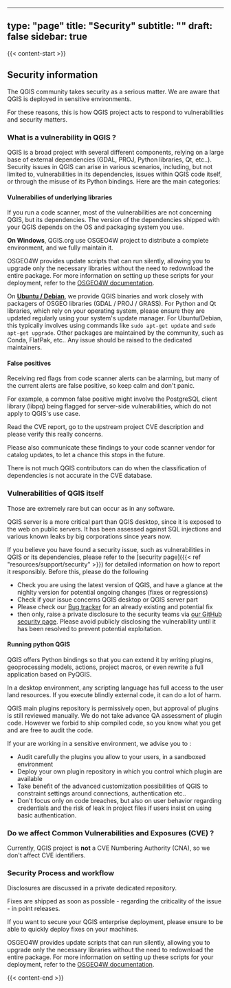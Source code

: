 
---
type: "page"
title: "Security"
subtitle: ""
draft: false
sidebar: true
---

{{< content-start  >}}

## Security information

The QGIS community takes security as a serious matter. We are aware that QGIS is deployed in sensitive environments. 

For these reasons, this is how QGIS project acts to respond to vulnerabilities and security matters. 


### What is a vulnerability in QGIS ? 

QGIS is a broad project with several different components, relying on a large base of external dependencies (GDAL, PROJ, Python libraries, Qt, etc..). 
Security issues in QGIS can arise in various scenarios, including, but not limited to, vulnerabilities in its dependencies, issues within QGIS code itself, or through the misuse of its Python bindings. Here are the main categories:

#### Vulnerabilies of underlying libraries 

If you run a code scanner, most of the vulnerabilities are not concerning QGIS, but its dependencies. 
The version of the dependencies shipped with your QGIS depends on the OS and packaging system you use. 

**On Windows**, QGIS.org use OSGEO4W project to distribute a complete environment, and we fully maintain it.

OSGEO4W provides update scripts that can run silently, allowing you to upgrade only the necessary libraries without the need to redownload the entire package. For more information on setting up these scripts for your deployment, refer to the [OSGEO4W documentation](https://trac.osgeo.org/osgeo4w/).


On **[Ubuntu / Debian](/resources/installation-guide/#debianubuntu)**, we provide QGIS binaries and work closely with packagers of OSGEO libraries (GDAL / PROJ / GRASS).
For Python and Qt libraries, which rely on your operating system, please ensure they are updated regularly using your system's update manager. For Ubuntu/Debian, this typically involves using commands like `sudo apt-get update` and `sudo apt-get upgrade`.
Other packages are maintained by the community, such as Conda, FlatPak, etc.. Any issue should be raised to the dedicated maintainers.  

#### False positives

Receiving red flags from code scanner alerts can be alarming, but many of the current alerts are false positive, so keep calm and don't panic. 

For example, a common false positive might involve the PostgreSQL client library (libpq) being flagged for server-side vulnerabilities, which do not apply to QGIS's use case.

Read the CVE report, go to the upstream project CVE description and please verify this really concerns. 

Please also communicate these findings to your code scanner vendor for catalog updates, to let a chance this stops in the future. 

There is not much QGIS contributors can do when the classification of dependencies is not accurate in the CVE database.

### Vulnerabilities of QGIS itself

Those are extremely rare but can occur as in any software.

QGIS server is a more critical part than QGIS desktop, since it is exposed to the web on public servers. It has been assessed against SQL injections and various known leaks by big corporations since years now. 

If you believe you have found a security issue, such as vulnerabilities in QGIS or its dependencies, please refer to the [security page]({{< ref "resources/support/security" >}}) for detailed information on how to report it responsibly. Before this, please do the following
 - Check you are using the latest version of QGIS, and have a glance at the nighlty version for potential ongoing changes (fixes or regressions)
 - Check if your issue concerns QGIS desktop or QGIS server part
 - Please check our [Bug tracker](https://github.com/qgis/QGIS/issues) for an already existing and potential fix
 - then only, raise a private disclosure to the security teams via [our GitHub security page](https://github.com/qgis/QGIS/security). Please avoid publicly disclosing the vulnerability until it has been resolved to prevent potential exploitation.

#### Running python QGIS 

QGIS offers Python bindings so that you can extend it by writing plugins, geoprocessing models, actions, project macros, or even rewrite a full application based on PyQGIS. 

In a desktop environment, any scripting language has full access to the user land resources. If you execute blindly external code, it can do a lot of harm. 

QGIS main plugins repository is permissively open, but approval of plugins is still reviewed manually. We do not take advance QA assessment of plugin code. However we forbid to ship compiled code, so you know what you get and are free to audit the code. 


If your are working in a sensitive environment, we advise you to :

- Audit carefully the plugins you allow to your users, in a sandboxed environment
- Deploy your own plugin repository in which you control which plugin are available
- Take benefit of the advanced customization possibilities of QGIS to constraint settings around connections, authentication etc..
- Don't focus only on code breaches, but also on user behavior regarding credentials and the risk of leak in project files if users insist on using basic authentication.  
 

### Do we affect Common Vulnerabilities and Exposures (CVE) ?  

Currently, QGIS project is **not** a CVE Numbering Authority (CNA), so we don't affect CVE identifiers. 


### Security Process and workflow

Disclosures are discussed in a private dedicated repository.

Fixes are shipped as soon as possible - regarding the criticality of the issue - in point releases. 

If you want to secure your QGIS enterprise deployment, please ensure to be able to quickly deploy fixes on your machines. 

OSGEO4W provides update scripts that can run silently, allowing you to upgrade only the necessary libraries without the need to redownload the entire package. For more information on setting up these scripts for your deployment, refer to the [OSGEO4W documentation](https://trac.osgeo.org/osgeo4w/).



{{< content-end >}}
